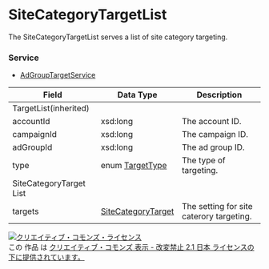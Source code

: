 # SiteCategoryTargetList
The SiteCategoryTargetList serves a list of site category targeting.
### Service
+ [AdGroupTargetService](../services/AdGroupTargetService.md)

| Field | Data Type | Description | 
|---|---|---|
| TargetList(inherited)|||
| accountId| xsd:long| The account ID. |
| campaignId| xsd:long| The campaign ID. |
| adGroupId| xsd:long| The ad group ID. |
| type| enum <a href="../data/TargetType.md">TargetType</a>| The type of targeting. |
| SiteCategoryTarget List|||
| targets| <a href="../data/SiteCategoryTarget.md">SiteCategoryTarget</a>| The setting for site caterory targeting. |
<a rel="license" href="http://creativecommons.org/licenses/by-nd/2.1/jp/"><img alt="クリエイティブ・コモンズ・ライセンス" style="border-width:0" src="https://i.creativecommons.org/l/by-nd/2.1/jp/88x31.png" /></a><br />この 作品 は <a rel="license" href="http://creativecommons.org/licenses/by-nd/2.1/jp/">クリエイティブ・コモンズ 表示 - 改変禁止 2.1 日本 ライセンスの下に提供されています。</a>

